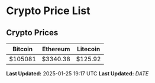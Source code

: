 # Crypto Price List

## Crypto Prices
| Bitcoin | Ethereum | Litecoin |
| ------- | -------- | -------- |
| $105081 | $3340.38 | $125.92 |
**Last Updated:** 2025-01-25 19:17 UTC
**Last Updated:** $DATE$
